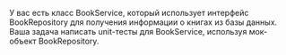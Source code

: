 У вас есть класс BookService, который использует интерфейс BookRepository
для получения информации о книгах из базы данных.
Ваша задача написать unit-тесты для BookService, используя мок-объект BookRepository.